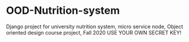 # OOD-Nutrition-system
Django project for university nutrition system, micro service node, Object oriented design course project, Fall 2020
USE YOUR OWN SECRET KEY!
